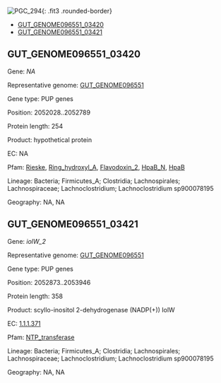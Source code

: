 ![PGC_294](../static/images/Clusters_figure/PGC_294.jpg){: .fit3 .rounded-border}

<ul id="myTab" class="nav nav-tabs">
  <li class="active">
        <a href="#tab1" data-toggle="tab">GUT_GENOME096551_03420</a>
  </li>
<li><a href="#tab2" data-toggle="tab">GUT_GENOME096551_03421</a></li>
</ul>

<div id="myTabContent" class="tab-content">
  <div class="tab-pane fade in active" id="tab1">

<h2 id="GUT_GENOME096551_03420">GUT_GENOME096551_03420</h2>
<p>Gene: <em>NA</em>
<p>Representative genome: <a href="https://www.ebi.ac.uk/metagenomics/genomes/MGYG-HGUT-01543">GUT_GENOME096551</a></p>
<p>Gene type: PUP genes</p>
<p>Position: 2052028..2052789</p>
<p>Protein length: 254</p>
<p>Product: hypothetical protein</p>
<p>EC: NA</p>
<p>Pfam: <a href="http://pfam.xfam.org/family/Rieske">Rieske</a>, <a href="http://pfam.xfam.org/family/Ring_hydroxyl_A">Ring_hydroxyl_A</a>, <a href="http://pfam.xfam.org/family/Flavodoxin_2">Flavodoxin_2</a>, <a href="http://pfam.xfam.org/family/HpaB_N">HpaB_N</a>, <a href="http://pfam.xfam.org/family/HpaB">HpaB</a></p>
<p>Lineage: Bacteria; Firmicutes_A; Clostridia; Lachnospirales; Lachnospiraceae; Lachnoclostridium; Lachnoclostridium sp900078195</p>
<p>Geography: NA, NA</p>
  </div>

  <div class="tab-pane fade" id="tab2">

<h2 id="GUT_GENOME096551_03421">GUT_GENOME096551_03421</h2>
<p>Gene: <em>iolW_2</em></p>
<p>Representative genome: <a href="https://www.ebi.ac.uk/metagenomics/genomes/MGYG-HGUT-01543">GUT_GENOME096551</a></p>
<p>Gene type: PUP genes</p>
<p>Position: 2052873..2053946</p>
<p>Protein length: 358</p>
<p>Product: scyllo-inositol 2-dehydrogenase (NADP(+)) IolW</p>
<p>EC: <a href="https://www.brenda-enzymes.org/enzyme.php?ecno=1.1.1.371">1.1.1.371</a></p>
<p>Pfam: <a href="http://pfam.xfam.org/family/NTP_transferase">NTP_transferase</a></p>

<p>Lineage: Bacteria; Firmicutes_A; Clostridia; Lachnospirales; Lachnospiraceae; Lachnoclostridium; Lachnoclostridium sp900078195</p>
<p>Geography: NA, NA</p>

  </div>
</div>

